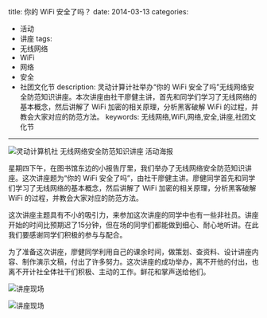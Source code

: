title: 你的 WiFi 安全了吗？
date: 2014-03-13
categories: 
- 活动
- 讲座
tags: 
- 无线网络
- WiFi
- 网络
- 安全
- 社团文化节
description: 灵动计算计社举办“你的 WiFi 安全了吗”无线网络安全防范知识讲座。本次讲座由社干廖健主讲，首先和同学们学习了无线网络的基本概念，然后讲解了 WiFi 加密的相关原理，分析黑客破解 WiFi 的过程，并教会大家对应的防范方法。
keywords: 无线网络,WiFi,网络,安全,讲座,社团文化节
---

![灵动计算机社 无线网络安全防范知识讲座 活动海报](http://cptsct.qiniudn.com/wireless_network_security_lecture/poster.jpg)

<!-- more -->

星期四下午，在图书馆东边的小报告厅里，我们举办了无线网络安全防范知识讲座。这次讲座题为“你的 WiFi 安全了吗”，由社干廖健主讲。廖健同学首先和同学们学习了无线网络的基本概念，然后讲解了 WiFi 加密的相关原理，分析黑客破解 WiFi 的过程，并教会大家对应的防范方法。

这次讲座主题具有不小的吸引力，来参加这次讲座的同学中也有一些非社员。讲座开始的时间比预期迟了15分钟，但在场的同学们都能做到细心、耐心地听讲。在此我们要感谢同学们积极的参与与配合。

为了准备这次讲座，廖健同学利用自己的课余时间，做策划、查资料、设计讲座内容、制作演示文稿，付出了许多努力。这次讲座的成功举办，离不开他的付出，也离不开计社全体社干们积极、主动的工作。鲜花和掌声送给他们。

![讲座现场](http://cptsct.qiniudn.com/wireless_network_security_lecture/01.jpg)

![讲座现场](http://cptsct.qiniudn.com/wireless_network_security_lecture/02.jpg)